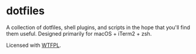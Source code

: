 # dotfiles

A collection of dotfiles, shell plugins, and scripts in the hope that you'll find them useful.
Designed primarily for macOS + iTerm2 + zsh.

Licensed with [WTFPL](http://www.wtfpl.net).
